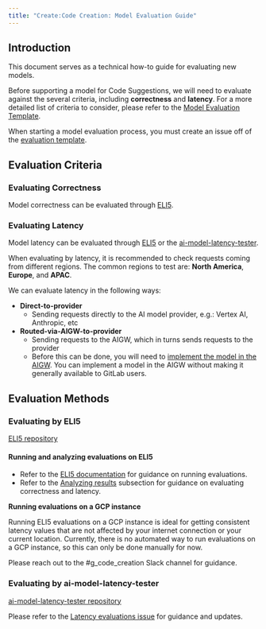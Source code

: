 ```yaml
---
title: "Create:Code Creation: Model Evaluation Guide"
---
```


## Introduction

This document serves as a technical how-to guide for evaluating new models.

Before supporting a model for Code Suggestions, we will need to evaluate against the several criteria,
including **correctness** and **latency**. For a more detailed list of criteria to consider, please refer to the
[Model Evaluation Template][model-evaluation-template].

When starting a model evaluation process, you must create an issue off of the
[evaluation template][model-evaluation-template].

## Evaluation Criteria

### Evaluating Correctness

Model correctness can be evaluated through [ELI5](#evaluating-by-eli5).

### Evaluating Latency

Model latency can be evaluated through [ELI5](#evaluating-by-eli5)
or the [ai-model-latency-tester](#evaluating-by-ai-model-latency-tester).

When evaluating by latency, it is recommended to check requests coming from different regions.
The common regions to test are: **North America**, **Europe**, and **APAC**.

We can evaluate latency in the following ways:

- **Direct-to-provider**
  - Sending requests directly to the AI model provider, e.g.: Vertex AI, Anthropic, etc
- **Routed-via-AIGW-to-provider**
  - Sending requests to the AIGW, which in turns sends requests to the provider
  - Before this can be done, you will need to [implement the model in the AIGW](./implementation_guidelines.md#ai-gateway).
    You can implement a model in the AIGW without making it generally available to GitLab users.

## Evaluation Methods

### Evaluating by ELI5

[ELI5 repository](https://gitlab.com/gitlab-org/ai-powered/eli5)

#### Running and analyzing evaluations on ELI5

- Refer to the [ELI5 documentation](https://gitlab.com/gitlab-org/ai-powered/eli5/-/blob/main/doc/running_evaluation_locally/codesuggestions_evaluation.md) for guidance on running evaluations.
- Refer to the [Analyzing results](https://gitlab.com/gitlab-org/ai-powered/eli5/-/blob/main/doc/running_evaluation_locally/codesuggestions_evaluation.md#analyzing-results) subsection for guidance on evaluating correctness and latency.

**Running evaluations on a GCP instance**

Running ELI5 evaluations on a GCP instance is ideal for getting consistent latency values that are not affected by your internet connection or your current location.
Currently, there is no automated way to run evaluations on a GCP instance, so this can only be done manually for now.

Please reach out to the #g_code_creation Slack channel for guidance.

### Evaluating by ai-model-latency-tester

[ai-model-latency-tester repository](https://gitlab.com/gitlab-org/quality/ai-model-latency-tester)

Please refer to the [Latency evaluations issue](https://gitlab.com/gitlab-org/quality/ai-model-latency-tester/-/issues/57) for guidance and updates.

[model-evaluation-template]: https://gitlab.com/gitlab-org/code-creation/code-suggestions-model-evaluation-hub/-/blob/main/.gitlab/issue_templates/model_evaluation.md
